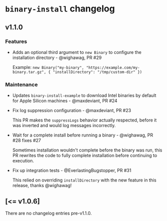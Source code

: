# `binary-install` changelog

## v1.1.0

### Features

- Adds an optional third argument to `new Binary` to configure the installation directory - @wighawag, PR #29

  Example: `new Binary("my-binary", "https://example.com/my-binary.tar.gz", { "installDirectory": "/tmp/custom-dir" })`

### Maintenance

- Updates `binary-install-example` to download Intel binaries by default for Apple Silicon machines - @maxdeviant, PR #24

- Fix log suppression configuration - @maxdeviant, PR #23

  This PR makes the `suppressLogs` behavior actually respected, before it was inverted and would log messages incorrectly.

- Wait for a complete install before running a binary - @wighawag, PR #28 fixes #27

  Sometimes installation wouldn't complete before the binary was run, this PR rewrites the code to fully complete installation before continuing to execution.

- Fix up integration tests - @EverlastingBugstopper, PR #31

  This relied on overriding `installDirectory` with the new feature in this release, thanks @wighawag!

## [<= v1.0.6]

There are no changelog entries pre-v1.1.0.
